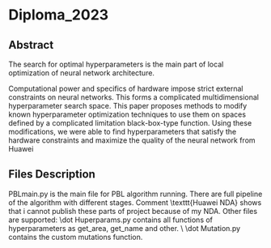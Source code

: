 # Diploma_2023

## Abstract

The search for optimal hyperparameters is the main part of local optimization of neural network architecture.

Computational power and specifics of hardware impose strict external constraints on neural networks. This forms a complicated multidimensional hyperparameter search space. This paper proposes methods to modify known hyperparameter optimization techniques to use them on spaces defined by a complicated limitation black-box-type function. Using these modifications, we were able to find hyperparameters that satisfy the hardware constraints and maximize the quality of the neural network from Huawei

## Files Description
PBLmain.py is the main file for PBL algorithm running. There are full pipeline of the algorithm with different stages. Comment \texttt{Huawei NDA} shows that i cannot publish these parts of project because of my NDA. Other files are supported:
\dot Huperparams.py contains all functions of hyperparameters as get_area, get_name and other. \\
\dot Mutation.py contains the custom mutations function.
